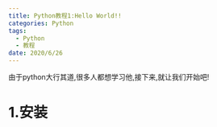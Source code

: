 ```yaml
---
title: Python教程1:Hello World!!
categories: Python
tags:
  - Python
  - 教程
date: 2020/6/26
---
```


由于python大行其道,很多人都想学习他,接下来,就让我们开始吧!

# 1.安装
